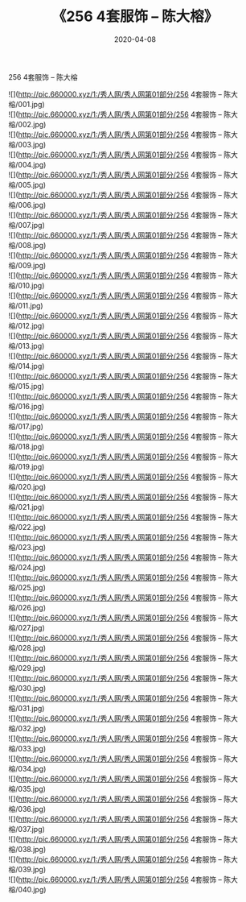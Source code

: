 ﻿---
layout: post
title:  《256 4套服饰 – 陈大榕》
date:   2020-04-08
img: http://pic.660000.xyz/1:/秀人网/秀人网第01部分/256 4套服饰 – 陈大榕/000.jpg
categories: [美女, 清纯, 唯美]
---

256 4套服饰 – 陈大榕

  ![](http://pic.660000.xyz/1:/秀人网/秀人网第01部分/256 4套服饰 – 陈大榕/001.jpg) <br> ![](http://pic.660000.xyz/1:/秀人网/秀人网第01部分/256 4套服饰 – 陈大榕/002.jpg) <br> ![](http://pic.660000.xyz/1:/秀人网/秀人网第01部分/256 4套服饰 – 陈大榕/003.jpg) <br> ![](http://pic.660000.xyz/1:/秀人网/秀人网第01部分/256 4套服饰 – 陈大榕/004.jpg) <br> ![](http://pic.660000.xyz/1:/秀人网/秀人网第01部分/256 4套服饰 – 陈大榕/005.jpg) <br> ![](http://pic.660000.xyz/1:/秀人网/秀人网第01部分/256 4套服饰 – 陈大榕/006.jpg) <br> ![](http://pic.660000.xyz/1:/秀人网/秀人网第01部分/256 4套服饰 – 陈大榕/007.jpg) <br> ![](http://pic.660000.xyz/1:/秀人网/秀人网第01部分/256 4套服饰 – 陈大榕/008.jpg) <br> ![](http://pic.660000.xyz/1:/秀人网/秀人网第01部分/256 4套服饰 – 陈大榕/009.jpg) <br> ![](http://pic.660000.xyz/1:/秀人网/秀人网第01部分/256 4套服饰 – 陈大榕/010.jpg) <br> ![](http://pic.660000.xyz/1:/秀人网/秀人网第01部分/256 4套服饰 – 陈大榕/011.jpg) <br> ![](http://pic.660000.xyz/1:/秀人网/秀人网第01部分/256 4套服饰 – 陈大榕/012.jpg) <br> ![](http://pic.660000.xyz/1:/秀人网/秀人网第01部分/256 4套服饰 – 陈大榕/013.jpg) <br> ![](http://pic.660000.xyz/1:/秀人网/秀人网第01部分/256 4套服饰 – 陈大榕/014.jpg) <br> ![](http://pic.660000.xyz/1:/秀人网/秀人网第01部分/256 4套服饰 – 陈大榕/015.jpg) <br> ![](http://pic.660000.xyz/1:/秀人网/秀人网第01部分/256 4套服饰 – 陈大榕/016.jpg) <br> ![](http://pic.660000.xyz/1:/秀人网/秀人网第01部分/256 4套服饰 – 陈大榕/017.jpg) <br> ![](http://pic.660000.xyz/1:/秀人网/秀人网第01部分/256 4套服饰 – 陈大榕/018.jpg) <br> ![](http://pic.660000.xyz/1:/秀人网/秀人网第01部分/256 4套服饰 – 陈大榕/019.jpg) <br> ![](http://pic.660000.xyz/1:/秀人网/秀人网第01部分/256 4套服饰 – 陈大榕/020.jpg) <br> ![](http://pic.660000.xyz/1:/秀人网/秀人网第01部分/256 4套服饰 – 陈大榕/021.jpg) <br> ![](http://pic.660000.xyz/1:/秀人网/秀人网第01部分/256 4套服饰 – 陈大榕/022.jpg) <br> ![](http://pic.660000.xyz/1:/秀人网/秀人网第01部分/256 4套服饰 – 陈大榕/023.jpg) <br> ![](http://pic.660000.xyz/1:/秀人网/秀人网第01部分/256 4套服饰 – 陈大榕/024.jpg) <br> ![](http://pic.660000.xyz/1:/秀人网/秀人网第01部分/256 4套服饰 – 陈大榕/025.jpg) <br> ![](http://pic.660000.xyz/1:/秀人网/秀人网第01部分/256 4套服饰 – 陈大榕/026.jpg) <br> ![](http://pic.660000.xyz/1:/秀人网/秀人网第01部分/256 4套服饰 – 陈大榕/027.jpg) <br> ![](http://pic.660000.xyz/1:/秀人网/秀人网第01部分/256 4套服饰 – 陈大榕/028.jpg) <br> ![](http://pic.660000.xyz/1:/秀人网/秀人网第01部分/256 4套服饰 – 陈大榕/029.jpg) <br> ![](http://pic.660000.xyz/1:/秀人网/秀人网第01部分/256 4套服饰 – 陈大榕/030.jpg) <br> ![](http://pic.660000.xyz/1:/秀人网/秀人网第01部分/256 4套服饰 – 陈大榕/031.jpg) <br> ![](http://pic.660000.xyz/1:/秀人网/秀人网第01部分/256 4套服饰 – 陈大榕/032.jpg) <br> ![](http://pic.660000.xyz/1:/秀人网/秀人网第01部分/256 4套服饰 – 陈大榕/033.jpg) <br> ![](http://pic.660000.xyz/1:/秀人网/秀人网第01部分/256 4套服饰 – 陈大榕/034.jpg) <br> ![](http://pic.660000.xyz/1:/秀人网/秀人网第01部分/256 4套服饰 – 陈大榕/035.jpg) <br> ![](http://pic.660000.xyz/1:/秀人网/秀人网第01部分/256 4套服饰 – 陈大榕/036.jpg) <br> ![](http://pic.660000.xyz/1:/秀人网/秀人网第01部分/256 4套服饰 – 陈大榕/037.jpg) <br> ![](http://pic.660000.xyz/1:/秀人网/秀人网第01部分/256 4套服饰 – 陈大榕/038.jpg) <br> ![](http://pic.660000.xyz/1:/秀人网/秀人网第01部分/256 4套服饰 – 陈大榕/039.jpg) <br> ![](http://pic.660000.xyz/1:/秀人网/秀人网第01部分/256 4套服饰 – 陈大榕/040.jpg) <br>